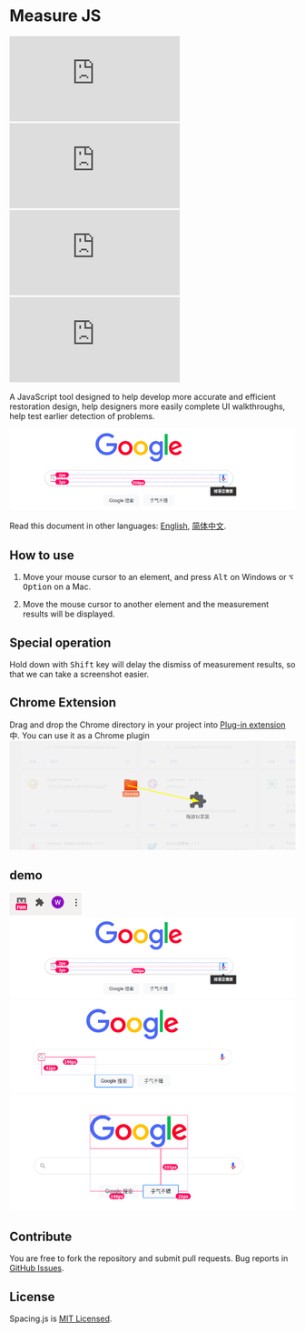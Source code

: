 # Measure JS

![GitHub Stars](https://img.shields.io/github/stars/zhuweijian666/measure.js)
![Github Forks](https://img.shields.io/github/forks/zhuweijian666/measure.js)
![GitHub Open Issues](https://img.shields.io/github/issues/zhuweijian666/measure.js)
![License](https://img.shields.io/github/license/zhuweijian666/measure.js)

A JavaScript tool designed to help develop more accurate and efficient restoration design, help designers more easily complete UI walkthroughs, help test earlier detection of problems.

![](./assets/example1.png)

Read this document in other languages: [English](README.md), [简体中文](README.zh.md).

## How to use

1. Move your mouse cursor to an element, and press <kbd>Alt</kbd> on Windows or <kbd>⌥ Option</kbd> on a Mac.

2. Move the mouse cursor to another element and the measurement results will be displayed.

## Special operation

Hold down with <kbd>Shift</kbd> key will delay the dismiss of measurement results, so that we can take a screenshot easier.

## Chrome Extension

Drag and drop the Chrome directory in your project into [Plug-in extension](chrome://extensions/)中. You can use it as a Chrome plugin
![](./assets/install.png)

## demo

![](./assets/icon.png)
![](./assets/example1.png)
![](./assets/example2.png)
![](./assets/example3.png)

## Contribute

You are free to fork the repository and submit pull requests. Bug reports in [GitHub Issues](https://github.com/zhuweijian666/measure.js/issues).

## License

Spacing.js is [MIT Licensed](LICENSE).
